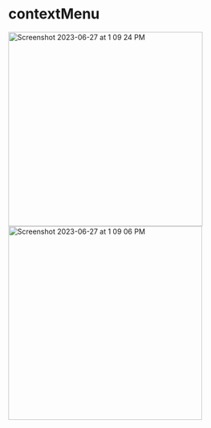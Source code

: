 # contextMenu
<img width="387" alt="Screenshot 2023-06-27 at 1 09 24 PM" src="https://github.com/akshatha1806/contextMenu/assets/114126853/f54788ea-0927-4881-a09e-e921f06b79e0">
<img width="386" alt="Screenshot 2023-06-27 at 1 09 06 PM" src="https://github.com/akshatha1806/contextMenu/assets/114126853/08a98e7c-d93c-47a3-b605-19217c70888f">
